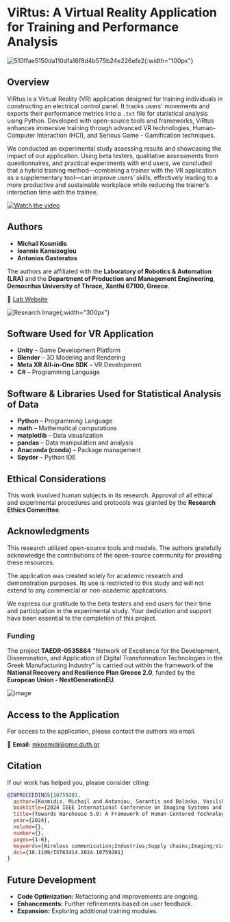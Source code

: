 # ViRtus: A Virtual Reality Application for Training and Performance Analysis

![510ffae5150da110dfa16f8d4b575b24e226efe2](https://github.com/user-attachments/assets/8a127a20-6ef7-451c-9930-6b0487453b59){:width="100px"}

## Overview

ViRtus is a Virtual Reality (VR) application designed for training individuals in constructing an electrical control panel. It tracks users' movements and exports their performance metrics into a `.txt` file for statistical analysis using Python. Developed with open-source tools and frameworks, ViRtus enhances immersive training through advanced VR technologies, Human-Computer Interaction (HCI), and Serious Game - Gamification techniques.

We conducted an experimental study assessing results and showcasing the impact of our application. Using beta testers, qualitative assessments from questionnaires, and practical experiments with end users, we concluded that a hybrid training method—combining a trainer with the VR application as a supplementary tool—can improve users’ skills, effectively leading to a more productive and sustainable workplace while reducing the trainer’s interaction time with the trainee.

[![Watch the video](https://img.youtube.com/vi/ec9R-HtQj-c/0.jpg)](https://www.youtube.com/watch?v=ec9R-HtQj-c)

## Authors

- **Michail Kosmidis**
- **Ioannis Kansizoglou**
- **Antonios Gasteratos**

The authors are affiliated with the **Laboratory of Robotics & Automation (LRA)** and the **Department of Production and Management Engineering**, **Democritus University of Thrace, Xanthi 67100, Greece**.

🔗 [Lab Website](https://robotics.pme.duth.gr)

![Research Image](https://github.com/user-attachments/assets/8be25327-b873-42f0-b2c3-851ff91c8d9c){:width="300px"}

## Software Used for VR Application

- **Unity** – Game Development Platform
- **Blender** – 3D Modeling and Rendering
- **Meta XR All-in-One SDK** – VR Development
- **C#** – Programming Language

## Software & Libraries Used for Statistical Analysis of Data

- **Python** – Programming Language
- **math** – Mathematical computations
- **matplotlib** – Data visualization
- **pandas** – Data manipulation and analysis
- **Anaconda (conda)** – Package management
- **Spyder** – Python IDE

## Ethical Considerations

This work involved human subjects in its research. Approval of all ethical and experimental procedures and protocols was granted by the **Research Ethics Committee**.

## Acknowledgments

This research utilized open-source tools and models. The authors gratefully acknowledge the contributions of the open-source community for providing these resources.

The application was created solely for academic research and demonstration purposes. Its use is restricted to this study and will not extend to any commercial or non-academic applications.

We express our gratitude to the beta testers and end users for their time and participation in the experimental study. Your dedication and support have been essential to the completion of this project.

### Funding
The project **TAEDR-0535864** "Network of Excellence for the Development, Dissemination, and Application of Digital Transformation Technologies in the Greek Manufacturing Industry" is carried out within the framework of the **National Recovery and Resilience Plan Greece 2.0**, funded by the **European Union - NextGenerationEU**.

![image](https://github.com/user-attachments/assets/d2add64a-15c1-440c-be6f-bc43509de7c7)

## Access to the Application

For access to the application, please contact the authors via email.

📧 **Email:** [mkosmidi@pme.duth.gr](mailto:mkosmidi@pme.duth.gr)

## Citation

If our work has helped you, please consider citing:

```bibtex
@INPROCEEDINGS{10759201,
  author={Kosmidis, Michail and Antoniou, Sarantis and Balaska, Vasiliki and Kansizoglou, Ioannis and Gasteratos, Antonios},
  booktitle={2024 IEEE International Conference on Imaging Systems and Techniques (IST)},
  title={Towards Warehouse 5.0: A Framework of Human-Centered Technologies},
  year={2024},
  volume={},
  number={},
  pages={1-6},
  keywords={Wireless communication;Industries;Supply chains;Imaging;Virtual reality;Industrial robots;Telecommunications;Personnel;Low latency communication;Fifth Industrial Revolution;Augmented Reality;Virtual Reality;5G technology;Warehouse 5.0;vertical industries},
  doi={10.1109/IST63414.2024.10759201}
}
```

## Future Development

- **Code Optimization:** Refactoring and improvements are ongoing.
- **Enhancements:** Further refinements based on user feedback.
- **Expansion:** Exploring additional training modules.
